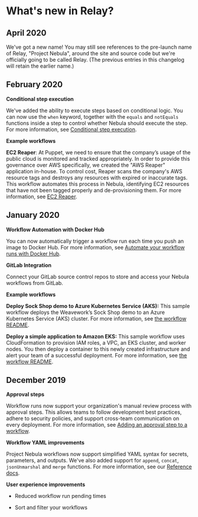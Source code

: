 # What's new in Relay?

## April 2020

We've got a new name! You may still see references to the pre-launch name of Relay, "Project Nebula", around the site and source code but we're officially going to be called Relay. (The previous entries in this changelog will retain the earlier name.)

## February 2020

**Conditional step execution**

We've added the ability to execute steps based on conditional logic. You can now use the `when` keyword, together with the `equals` and `notEquals` functions inside a step to control whether Nebula should execute the step. For more information, see [Conditional step execution](using-workflows/conditionals.md).

**Example workflows**

**EC2 Reaper**: At Puppet, we need to ensure that the company’s usage of the public cloud is monitored and tracked appropriately. In order to provide this governance over AWS specifically, we created the "AWS Reaper" application in-house. To control cost, Reaper scans the company's AWS resource tags and destroys any resources with expired or inaccurate tags. This workflow automates this process in Nebula, identifying EC2 resources that have not been tagged properly and de-provisioning them. For more information, see [EC2 Reaper](https://github.com/puppetlabs/relay-workflow-examples/blob/master/example-workflows/ec2-reaper/README.md).

## January 2020

**Workflow Automation with Docker Hub**

You can now automatically trigger a workflow run each time you push an image to Docker Hub. For more information, see [Automate your workflow runs with Docker Hub](automating-workflow-runs/automate-your-workflows-with-docker-hub.md).

**GitLab Integration**

Connect your GitLab source control repos to store and access your Nebula workflows from GitLab.

**Example workflows**

**Deploy Sock Shop demo to Azure Kubernetes Service (AKS):** This sample workflow deploys the Weavework’s Sock Shop demo to an Azure Kubernetes Service (AKS) cluster. For more information, see [the workflow README](https://github.com/puppetlabs/relay-workflow-examples/tree/master/example-workflows/aks-sock-shop).

**Deploy a simple application to Amazon EKS:** This sample workflow uses CloudFormation to provision IAM roles, a VPC, an EKS cluster, and worker nodes. You then deploy a container to this newly created infrastructure and alert your team of a successful deployment. For more information, see [the workflow README](https://github.com/puppetlabs/relay-workflow-examples/tree/master/example-workflows/eks-provision-and-deploy-workflow).

## December 2019

**Approval steps**

Workflow runs now support your organization's manual review process with approval steps. This allows teams to follow development best practices, adhere to security policies, and support cross-team communication on every deployment. For more information, see [Adding an approval step to a workflow](adding-an-approval-step.md).

**Workflow YAML improvements**

Project Nebula workflows now support simplified YAML syntax for secrets, parameters, and outputs. We've also added support for `append`, `concat`, `jsonUnmarshal` and `merge` functions. For more information, see our [Reference docs](reference.md).

**User experience improvements**

-   Reduced workflow run pending times

-   Sort and filter your workflows
